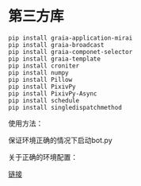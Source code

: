 # 第三方库

```
pip install graia-application-mirai
pip install graia-broadcast
pip install graia-componet-selector
pip install graia-template
pip install croniter
pip install numpy
pip install Pillow
pip install PixivPy
pip install PixivPy-Async
pip install schedule
pip install singledispatchmethod
```

使用方法：

保证环境正确的情况下启动bot.py

关于正确的环境配置：

[链接](https://yooziki.site/2020/08/29/mirai-Graia%E7%BC%96%E5%86%99%E8%81%8A%E5%A4%A9%E6%9C%BA%E5%99%A8%E4%BA%BA/#more)
